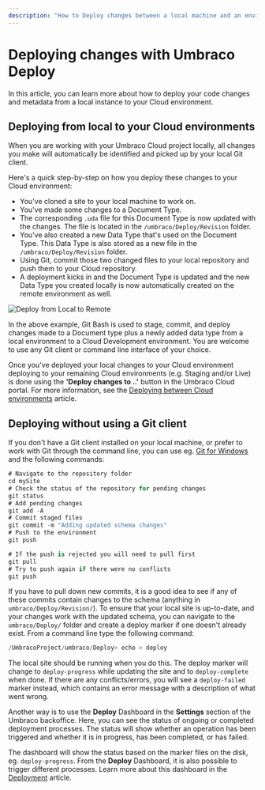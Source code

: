 ```yaml
---
description: "How to Deploy changes between a local machine and an environment with Umbraco Deploy using either a Git GUI or CLI"
---
```


# Deploying changes with Umbraco Deploy

In this article, you can learn more about how to deploy your code changes and metadata from a local instance to your Cloud environment.

## Deploying from local to your Cloud environments

When you are working with your Umbraco Cloud project locally, all changes you make will automatically be identified and picked up by your local Git client.

Here's a quick step-by-step on how you deploy these changes to your Cloud environment:

- You've cloned a site to your local machine to work on.
- You've made some changes to a Document Type.
- The corresponding `.uda` file for this Document Type is now updated with the changes. The file is located in the `/umbraco/Deploy/Revision` folder.
- You've also created a new Data Type that's used on the Document Type. This Data Type is also stored as a new file in the `/umbraco/Deploy/Revision` folder.
- Using Git, commit those two changed files to your local repository and push them to your Cloud repository.
- A deployment kicks in and the Document Type is updated and the new Data Type you created locally is now automatically created on the remote environment as well.

![Deploy from Local to Remote](images/stage-commit-deploy_v10.gif)

In the above example, Git Bash is used to stage, commit, and deploy changes made to a Document type plus a newly added data type from a local environment to a Cloud Development environment. You are welcome to use any Git client or command line interface of your choice.

Once you've deployed your local changes to your Cloud environment deploying to your remaining Cloud environments (e.g. Staging and/or Live) is done using the **'Deploy changes to ..'** button in the Umbraco Cloud portal. For more information, see the [Deploying between Cloud environments](cloud-to-cloud.md) article.

## Deploying without using a Git client

If you don't have a Git client installed on your local machine, or prefer to work with Git through the command line, you can use eg. [Git for Windows](https://gitforwindows.org/) and the following commands:

```cs
# Navigate to the repository folder
cd mySite
# Check the status of the repository for pending changes
git status
# Add pending changes
git add -A
# Commit staged files
git commit -m "Adding updated schema changes"
# Push to the environment
git push

# If the push is rejected you will need to pull first
git pull
# Try to push again if there were no conflicts
git push
```

If you have to pull down new commits, it is a good idea to see if any of these commits contain changes to the schema (anything in `umbraco/Deploy/Revision/`). To ensure that your local site is up-to-date, and your changes work with the updated schema, you can navigate to the `umbraco/Deploy/` folder and create a deploy marker if one doesn't already exist. From a command line type the following command:

```cs
/UmbracoProject/umbraco/Deploy> echo > deploy
```

The local site should be running when you do this. The deploy marker will change to `deploy-progress` while updating the site and to `deploy-complete` when done. If there are any conflicts/errors, you will see a `deploy-failed` marker instead, which contains an error message with a description of what went wrong.

Another way is to use the **Deploy** Dashboard in the **Settings** section of the Umbraco backoffice. Here, you can see the status of ongoing or completed deployment processes. The status will show whether an operation has been triggered and whether it is in progress, has been completed, or has failed.

The dashboard will show the status based on the marker files on the disk, eg. `deploy-progress`. From the **Deploy** Dashboard, it is also possible to trigger different processes. Learn more about this dashboard in the [Deployment](../deployment/README.md) article.
